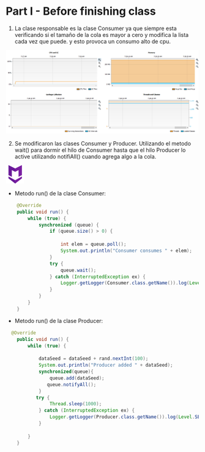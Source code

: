 # Part I - Before finishing class

1. La clase responsable es la clase Consumer ya que siempre esta verificando si el tamaño de la cola es mayor a cero y modifica la lista cada vez que puede. y esto provoca un consumo alto de cpu. 

![alt text](https://github.com/diego2097/lab2-arsw/blob/master/1.1.PNG "Imagen cpu 1")

2. Se modificaron las clases Consumer y Producer. Utilizando el metodo wait() para dormir el hilo de Consumer hasta que el hilo Producer lo active utilizando notifiAll() cuando agrega algo a la cola. 

![alt text](https://github.com/adam-p/markdown-here/raw/master/src/common/images/icon48.png "Imagen cpu 2")


- Metodo run() de la clase Consumer: 

```java
    @Override
    public void run() {
        while (true) {
            synchronized (queue) {
                if (queue.size() > 0) {

                    int elem = queue.poll();
                    System.out.println("Consumer consumes " + elem);
                }
                try {
                    queue.wait();
                } catch (InterruptedException ex) {
                    Logger.getLogger(Consumer.class.getName()).log(Level.SEVERE, null, ex);
                }
            }
        }
    }
```

- Metodo run() de la clase Producer: 

```java
  @Override
    public void run() {
        while (true) {
            
            dataSeed = dataSeed + rand.nextInt(100);
            System.out.println("Producer added " + dataSeed);
            synchronized(queue){
                queue.add(dataSeed);
               queue.notifyAll();
            }
           try {
                Thread.sleep(1000);
            } catch (InterruptedException ex) {
                Logger.getLogger(Producer.class.getName()).log(Level.SEVERE, null, ex);
            }

        }
    }
```

